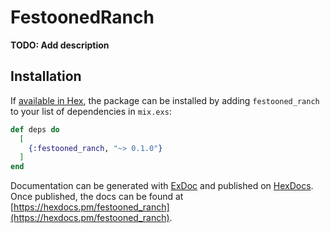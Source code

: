# FestoonedRanch

**TODO: Add description**

## Installation

If [available in Hex](https://hex.pm/docs/publish), the package can be installed
by adding `festooned_ranch` to your list of dependencies in `mix.exs`:

```elixir
def deps do
  [
    {:festooned_ranch, "~> 0.1.0"}
  ]
end
```

Documentation can be generated with [ExDoc](https://github.com/elixir-lang/ex_doc)
and published on [HexDocs](https://hexdocs.pm). Once published, the docs can
be found at [https://hexdocs.pm/festooned_ranch](https://hexdocs.pm/festooned_ranch).

